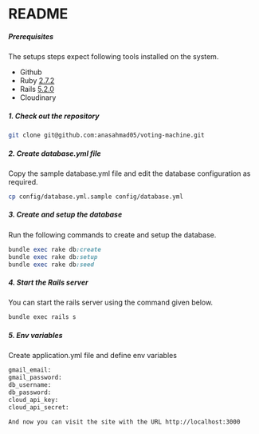 # README
##### Prerequisites

The setups steps expect following tools installed on the system.

- Github
- Ruby [2.7.2](https://github.com/anasahmad05/project-name/voting-machine/.ruby-version#L1)
- Rails [5.2.0](https://github.com/anasahmad05/project-name/voting-machine/Gemfile#L12)
- Cloudinary

##### 1. Check out the repository

```bash
git clone git@github.com:anasahmad05/voting-machine.git
```

##### 2. Create database.yml file

Copy the sample database.yml file and edit the database configuration as required.

```bash
cp config/database.yml.sample config/database.yml
```

##### 3. Create and setup the database

Run the following commands to create and setup the database.

```ruby
bundle exec rake db:create
bundle exec rake db:setup
bundle exec rake db:seed
```

##### 4. Start the Rails server

You can start the rails server using the command given below.

```bash
bundle exec rails s
```
##### 5. Env variables

Create application.yml file and define env variables
```bash
gmail_email:
gmail_password:
db_username:
db_password:
cloud_api_key:
cloud_api_secret:
```

```bash
And now you can visit the site with the URL http://localhost:3000
```

